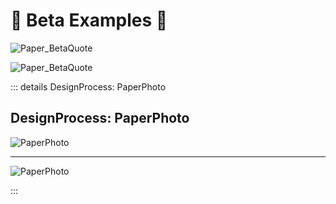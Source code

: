 # 💬 Beta Examples 💬



![Paper_BetaQuote](/Paper_BetaQuote2.jpg)

![Paper_BetaQuote](/Paper_BetaQuote.jpg)



::: details DesignProcess: PaperPhoto

## DesignProcess: PaperPhoto

![PaperPhoto](/Paper_BetaQuote.jpg)

---

![PaperPhoto](/Paper_BetaQuote2.jpg)

:::